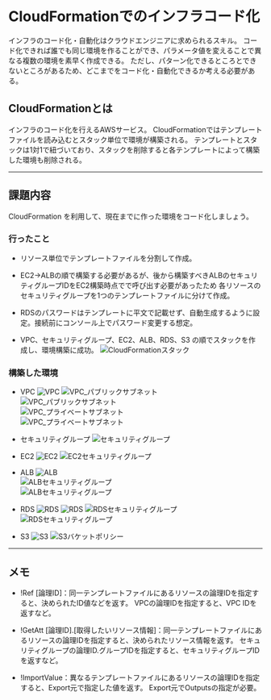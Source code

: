# CloudFormationでのインフラコード化

インフラのコード化・自動化はクラウドエンジニアに求められるスキル。 
コード化できれば誰でも同じ環境を作ることができ、パラメータ値を変えることで異なる複数の環境を素早く作成できる。 
ただし、パターン化できるところとできないところがあるため、どこまでをコード化・自動化できるか考える必要がある。 

## CloudFormationとは
インフラのコード化を行えるAWSサービス。 
CloudFormationではテンプレートファイルを読み込むとスタック単位で環境が構築される。 
テンプレートとスタックは1対1で紐づいており、スタックを削除すると各テンプレートによって構築した環境も削除される。 

***

## 課題内容
CloudFormation を利用して、現在までに作った環境をコード化しましょう。 

### 行ったこと
- リソース単位でテンプレートファイルを分割して作成。 

- EC2→ALBの順で構築する必要があるが、後から構築すべきALBのセキュリティグループIDをEC2構築時点でで呼び出す必要があったため 
各リソースのセキュリティグループを1つのテンプレートファイルに分けて作成。 

- RDSのパスワードはテンプレートに平文で記載せず、自動生成するように設定。接続前にコンソール上でパスワード変更する想定。

- VPC、セキュリティグループ、EC2、ALB、RDS、S3 の順でスタックを作成し、環境構築に成功。 
![CloudFormationスタック](images/lecture10/0_CloudFormation_stack.PNG)  

### 構築した環境
- VPC
![VPC](images/lecture10/1_VPC.PNG) 
![VPC_パブリックサブネット](images/lecture10/2_VPC_PublicSubnet-1a.PNG)  
![VPC_パブリックサブネット](images/lecture10/3_VPC_PrivateSubnet-1a.PNG)  
![VPC_プライベートサブネット](images/lecture10/4_VPC_PublicSubnet-1c.PNG)  
![VPC_プライベートサブネット](images/lecture10/5_VPC_PrivateSubnet-1c.PNG)  

- セキュリティグループ
![セキュリティグループ](images/lecture10/6_SecurityGroup_all.PNG)  

- EC2
![EC2](images/lecture10/7_EC2.PNG) 
![EC2セキュリティグループ](images/lecture10/8_EC2_SecurityGroup.PNG)  

- ALB
![ALB](images/lecture10/9_ALB.PNG)  
![ALBセキュリティグループ](images/lecture10/10_ALB_SecurityGroup.PNG)  
![ALBセキュリティグループ](images/lecture10/11_ALB_SecurityGroup.PNG)  

- RDS
![RDS](images/lecture10/12_RDS.PNG) 
![RDS](images/lecture10/13_RDS.PNG) 
![RDSセキュリティグループ](images/lecture10/14_RDS_SecurityGroup.PNG)  
![RDSセキュリティグループ](images/lecture10/15_RDS_SecurityGroup.PNG) 

- S3
![S3](images/lecture10/16_S3.PNG) 
![S3バケットポリシー](images/lecture10/17_S3_BucketPolicy.PNG) 

***

## メモ

- !Ref [論理ID]：同一テンプレートファイルにあるリソースの論理IDを指定すると、決められたID値などを返す。 
  VPCの論理IDを指定すると、VPC IDを返すなど。 

- !GetAtt [論理ID].[取得したいリソース情報]：同一テンプレートファイルにあるリソースの論理IDを指定すると、決められたリソース情報を返す。 
  セキュリティグループの論理ID.グループIDを指定すると、セキュリティグループIDを返すなど。 

- !ImportValue：異なるテンプレートファイルにあるリソースの論理IDを指定すると、Export元で指定した値を返す。 
  Export元でOutputsの指定が必要。  






